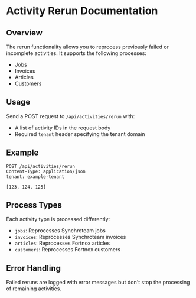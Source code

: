 # Activity Rerun Documentation

## Overview

The rerun functionality allows you to reprocess previously failed or incomplete activities. It supports the following processes:

- Jobs
- Invoices
- Articles
- Customers

## Usage

Send a POST request to `/api/activities/rerun` with:

- A list of activity IDs in the request body
- Required `tenant` header specifying the tenant domain

## Example

```http
POST /api/activities/rerun
Content-Type: application/json
tenant: example-tenant

[123, 124, 125]
```

## Process Types

Each activity type is processed differently:

- `jobs`: Reprocesses Synchroteam jobs
- `invoices`: Reprocesses Synchroteam invoices
- `articles`: Reprocesses Fortnox articles
- `customers`: Reprocesses Fortnox customers

## Error Handling

Failed reruns are logged with error messages but don't stop the processing of remaining activities.
